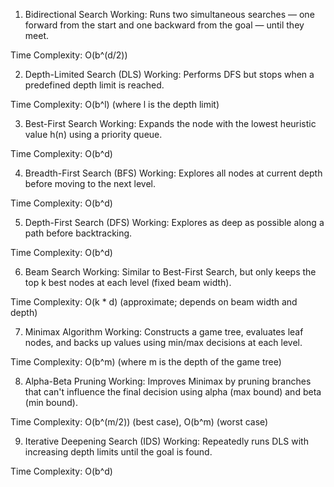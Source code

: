 
1. Bidirectional Search
Working: Runs two simultaneous searches — one forward from the start and one backward from the goal — until they meet.

Time Complexity: O(b^(d/2))

2. Depth-Limited Search (DLS)
Working: Performs DFS but stops when a predefined depth limit is reached.

Time Complexity: O(b^l) (where l is the depth limit)

3. Best-First Search
Working: Expands the node with the lowest heuristic value h(n) using a priority queue.

Time Complexity: O(b^d)

4. Breadth-First Search (BFS)
Working: Explores all nodes at current depth before moving to the next level.

Time Complexity: O(b^d)

5. Depth-First Search (DFS)
Working: Explores as deep as possible along a path before backtracking.

Time Complexity: O(b^d)

6. Beam Search
Working: Similar to Best-First Search, but only keeps the top k best nodes at each level (fixed beam width).

Time Complexity: O(k * d) (approximate; depends on beam width and depth)

7. Minimax Algorithm
Working: Constructs a game tree, evaluates leaf nodes, and backs up values using min/max decisions at each level.

Time Complexity: O(b^m) (where m is the depth of the game tree)

8. Alpha-Beta Pruning
Working: Improves Minimax by pruning branches that can't influence the final decision using alpha (max bound) and beta (min bound).

Time Complexity: O(b^(m/2)) (best case), O(b^m) (worst case)

9. Iterative Deepening Search (IDS)
Working: Repeatedly runs DLS with increasing depth limits until the goal is found.

Time Complexity: O(b^d)

